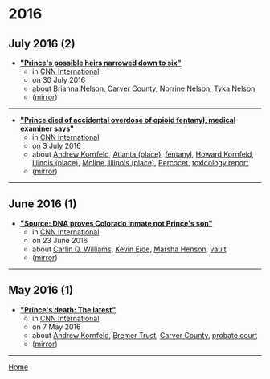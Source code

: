 # 2016

## July 2016 (2)

 - [**"Prince's possible heirs narrowed down to six"**](https://edition.cnn.com/2016/07/29/entertainment/prince-estate-possible-heirs-ruling/)
    - in [CNN International](https://edition.cnn.com/)
    - on 30 July 2016
    - about [Brianna Nelson](../../topics/brianna-nelson/index.md), [Carver County](../../topics/carver-county/index.md), [Norrine Nelson](../../topics/norrine-nelson/index.md), [Tyka Nelson](../../topics/tyka-nelson/index.md)
    - ([mirror](https://web.archive.org/web/*/https://edition.cnn.com/2016/07/29/entertainment/prince-estate-possible-heirs-ruling/))

----

 - [**"Prince died of accidental overdose of opioid fentanyl, medical examiner says"**](https://edition.cnn.com/2016/06/02/health/prince-death-opioid-overdose/)
    - in [CNN International](https://edition.cnn.com/)
    - on 3 July 2016
    - about [Andrew Kornfeld](../../topics/andrew-kornfeld/index.md), [Atlanta (place)](../../topics/place/atlanta/index.md), [fentanyl](../../topics/fentanyl/index.md), [Howard Kornfeld](../../topics/howard-kornfeld/index.md), [Illinois (place)](../../topics/place/illinois/index.md), [Moline, Illinois (place)](../../topics/place/moline-illinois/index.md), [Percocet](../../topics/percocet/index.md), [toxicology report](../../topics/toxicology-report/index.md)
    - ([mirror](https://web.archive.org/web/*/https://edition.cnn.com/2016/06/02/health/prince-death-opioid-overdose/))

----

## June 2016 (1)

 - [**"Source: DNA proves Colorado inmate not Prince's son"**](https://edition.cnn.com/2016/06/22/entertainment/carlin-williams-not-princes-son/index.html)
    - in [CNN International](https://edition.cnn.com/)
    - on 23 June 2016
    - about [Carlin Q. Williams](../../topics/carlin-q-williams/index.md), [Kevin Eide](../../topics/kevin-eide/index.md), [Marsha Henson](../../topics/marsha-henson/index.md), [vault](../../topics/vault/index.md)
    - ([mirror](https://web.archive.org/web/*/https://edition.cnn.com/2016/06/22/entertainment/carlin-williams-not-princes-son/index.html))

----

## May 2016 (1)

 - [**"Prince's death: The latest"**](https://edition.cnn.com/2016/05/04/entertainment/prince-death-latest/index.html)
    - in [CNN International](https://edition.cnn.com/)
    - on 7 May 2016
    - about [Andrew Kornfeld](../../topics/andrew-kornfeld/index.md), [Bremer Trust](../../topics/bremer-trust/index.md), [Carver County](../../topics/carver-county/index.md), [probate court](../../topics/probate-court/index.md)
    - ([mirror](https://web.archive.org/web/*/https://edition.cnn.com/2016/05/04/entertainment/prince-death-latest/index.html))

----

[Home](../index.md)
